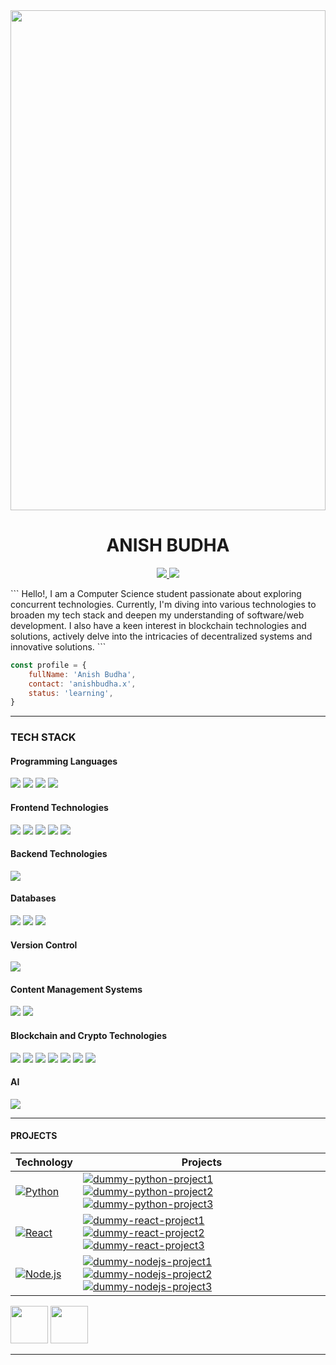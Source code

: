 <img style="width: 100%; height: 20vh; object-fit: contain;" src="https://media.giphy.com/media/v1.Y2lkPTc5MGI3NjExMWw0ZHRoaGxobmF0M24zMHc0ajM2bDgyYmk2YmsyYmQwNTVlZmwzMSZlcD12MV9pbnRlcm5hbF9naWZfYnlfaWQmY3Q9Zw/GkD4U3VfiIbzcBhQNu/giphy.gif"/>

 <h1 align=center> ANISH BUDHA </h1>

<p align="center">
  <a href="https://www.linkedin.com/in/anish-budha-8b455a211/" title="Linkedin">
    <img src="https://img.shields.io/badge/Anish Budha%20-%230077B5.svg?&style=for-the-badge&logo=linkedin&logoColor=white"/>
  </a>
  <a href="" title="Linkedin">
    <img src="https://img.shields.io/badge/PORTFOLIO-black?style=for-the-badge&labelColor=black&color=white"/>
  </a>
</p>

<div style="width: 100%;"></div>
```
Hello!, I am a Computer Science student passionate about exploring concurrent technologies. Currently, I'm diving into various technologies to broaden my tech stack and deepen my understanding of software/web development. I also have a keen interest in blockchain technologies and solutions, actively delve into the intricacies of decentralized systems and innovative solutions.
```

```js
const profile = {
    fullName: 'Anish Budha',
    contact: 'anishbudha.x',
    status: 'learning',
}
```

<hr/>

<p align="center" style="text-align: center; width:100%;">
  <h3>TECH STACK</h3>
  <h4>Programming Languages</h4>
  <span><img src="https://img.shields.io/badge/javascript%20-%23323330.svg?&style=for-the-badge&logo=javascript&logoColor=%23F7DF1E"/></span>
  <span><img src="https://img.shields.io/badge/Python-FFD43B?style=for-the-badge&logo=python&logoColor=blue"/></span>
  <span><img src="https://img.shields.io/badge/C-00599C?style=for-the-badge&logo=c&logoColor=white"/></span>
  <span><img src="https://img.shields.io/badge/C%2B%2B-00599C?style=for-the-badge&logo=c%2B%2B&logoColor=white"/></span>
  <br/>

  <h4>Frontend Technologies</h4>
  <span><img src="https://img.shields.io/badge/html5%20-%23E34F26.svg?&style=for-the-badge&logo=html5&logoColor=white"/></span>
  <span><img src="https://img.shields.io/badge/css3%20-%231572B6.svg?&style=for-the-badge&logo=css3&logoColor=white"/></span>
  <span><img src="https://img.shields.io/badge/SASS-pink?style=for-the-badge&logo=sass"/></span>
  <span><img src="https://img.shields.io/badge/React_Router-CA4245?style=for-the-badge&logo=react-router&logoColor=white"/></span>
  <span><img src="https://img.shields.io/badge/Markdown-000000?style=for-the-badge&logo=markdown&logoColor=white"/></span>
  <br/>

  <h4>Backend Technologies</h4>
  <span><img src="https://img.shields.io/badge/node.js%20-%2343853D.svg?&style=for-the-badge&logo=node.js&logoColor=white"/></span>
  <br/>

  <h4>Databases</h4>
  <span><img src="https://img.shields.io/badge/MongoDB-4EA94B?style=for-the-badge&logo=mongodb&logoColor=white"/></span>
  <span><img src="https://img.shields.io/badge/PostgreSQL-316192?style=for-the-badge&logo=postgresql&logoColor=white"/></span>
  <span><img src="https://img.shields.io/badge/mysql-%2300f.svg?&style=for-the-badge&logo=mysql&logoColor=white"/></span>
  <br/>

  <h4>Version Control</h4>
  <span><img src="https://img.shields.io/badge/git%20-%23F05033.svg?&style=for-the-badge&logo=git&logoColor=white"/></span>
  <br/>

  <h4>Content Management Systems</h4>
  <span><img src="https://img.shields.io/badge/Wordpress-21759B?style=for-the-badge&logo=wordpress&logoColor=white"/></span>
  <span><img src="https://img.shields.io/badge/Blogger-FF5722?style=for-the-badge&logo=blogger&logoColor=white"/></span>
  <br/>

  <h4>Blockchain and Crypto Technologies</h4>
  <span><img src="https://img.shields.io/badge/CARDANO-black?style=for-the-badge&logo=cardano"/></span>
  <span><img src="https://img.shields.io/badge/kujira-black?style=for-the-badge&logo=kujira"/></span>
  <span><img src="https://img.shields.io/badge/Injective-black?style=for-the-badge&logo=injective"/></span>
  <span><img src="https://img.shields.io/badge/ethereum-black?style=for-the-badge&logo=ethereum"/></span>
  <span><img src="https://img.shields.io/badge/bitcoin-black?style=for-the-badge&logo=bitcoin"/></span>
  <span><img src="https://img.shields.io/badge/polygon-black?style=for-the-badge&logo=polygon"/></span>
  <span><img src="https://img.shields.io/badge/atom-black?style=for-the-badge&logo=atom"/></span>
  <span><img src=""/></span>
  <br/>

  <h4>AI</h4>
  <span><img src="https://img.shields.io/badge/ChatGPT-74aa9c?style=for-the-badge&logo=openai&logoColor=white"/></span>
  <br/>
  <hr/>
  <h4>PROJECTS</h4>


  <!-- START OF PROFILE STACK, DO NOT REMOVE -->
|   **Technology** |   **Projects** |
| - | - |
| [![Python](https://img.shields.io/static/v1?label=&message=Python&color=3776AB&logo=Python&logoColor=FFFFFF)](https://www.python.org/) | [![dummy-python-project1](https://img.shields.io/static/v1?label=&message=dummy-python-project1&color=000605&logo=github&logoColor=FFFFFF&labelColor=000605)](https://github.com/user/dummy-python-project1) [![dummy-python-project2](https://img.shields.io/static/v1?label=&message=dummy-python-project2&color=000605&logo=github&logoColor=FFFFFF&labelColor=000605)](https://github.com/user/dummy-python-project2) [![dummy-python-project3](https://img.shields.io/static/v1?label=&message=dummy-python-project3&color=000605&logo=github&logoColor=FFFFFF&labelColor=000605)](https://github.com/user/dummy-python-project3) |
| [![React](https://img.shields.io/static/v1?label=&message=React&color=61DAFB&logo=React&logoColor=FFFFFF)](https://reactjs.org/) | [![dummy-react-project1](https://img.shields.io/static/v1?label=&message=dummy-react-project1&color=000605&logo=github&logoColor=FFFFFF&labelColor=000605)](https://github.com/user/dummy-react-project1) [![dummy-react-project2](https://img.shields.io/static/v1?label=&message=dummy-react-project2&color=000605&logo=github&logoColor=FFFFFF&labelColor=000605)](https://github.com/user/dummy-react-project2) [![dummy-react-project3](https://img.shields.io/static/v1?label=&message=dummy-react-project3&color=000605&logo=github&logoColor=FFFFFF&labelColor=000605)](https://github.com/user/dummy-react-project3) |
| [![Node.js](https://img.shields.io/static/v1?label=&message=Node.js&color=339933&logo=Node.js&logoColor=FFFFFF)](https://nodejs.org/en/) | [![dummy-nodejs-project1](https://img.shields.io/static/v1?label=&message=dummy-nodejs-project1&color=000605&logo=github&logoColor=FFFFFF&labelColor=000605)](https://github.com/user/dummy-nodejs-project1) [![dummy-nodejs-project2](https://img.shields.io/static/v1?label=&message=dummy-nodejs-project2&color=000605&logo=github&logoColor=FFFFFF&labelColor=000605)](https://github.com/user/dummy-nodejs-project2) [![dummy-nodejs-project3](https://img.shields.io/static/v1?label=&message=dummy-nodejs-project3&color=000605&logo=github&logoColor=FFFFFF&labelColor=000605)](https://github.com/user/dummy-nodejs-project3) |
<!-- END OF PROFILE STACK, DO NOT REMOVE -->

<img src="https://cultofthepartyparrot.com/flags/hd/canadaparrot.gif" width="60" height="60"/>
<img src="https://cultofthepartyparrot.com/flags/hd/nepalparrot.gif" width="60" height="60"/>


</p>









  ---------------------------------------
  <!-- <span><img src="https://img.shields.io/badge/javascript%20-%23323330.svg?&style=for-the-badge&logo=javascript&logoColor=%23F7DF1E"/></span>
  <span><img src="https://img.shields.io/badge/html5%20-%23E34F26.svg?&style=for-the-badge&logo=html5&logoColor=white"/></span>
  <span><img src="https://img.shields.io/badge/css3%20-%231572B6.svg?&style=for-the-badge&logo=css3&logoColor=white"/></span>
  <br/>
  <span><img src="https://img.shields.io/badge/react%20-%2320232a.svg?&style=for-the-badge&logo=react&logoColor=%2361DAFB"/></span>
  <span><img src="https://img.shields.io/badge/node.js%20-%2343853D.svg?&style=for-the-badge&logo=node.js&logoColor=white"/></span>
  <span><img src="https://img.shields.io/badge/git%20-%23F05033.svg?&style=for-the-badge&logo=git&logoColor=white"/></span>
  <span><img src="https://img.shields.io/badge/mysql-%2300f.svg?&style=for-the-badge&logo=mysql&logoColor=white"/></span> -->
